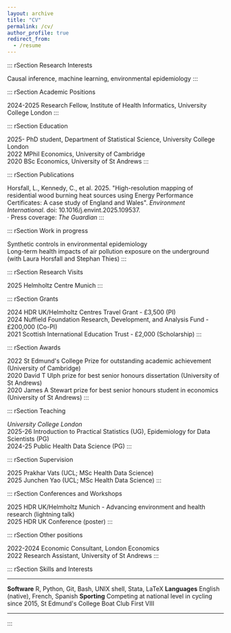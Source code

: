 ```yaml
---
layout: archive
title: "CV"
permalink: /cv/
author_profile: true
redirect_from:
  - /resume
---
```


::: rSection
Research Interests

Causal inference, machine learning, environmental epidemiology
:::

::: rSection
Academic Positions

2024-2025 Research Fellow, Institute of Health Informatics, University
College London
:::

::: rSection
Education

2025- PhD student, Department of Statistical Science, University College
London\
2022 MPhil Economics, University of Cambridge\
2020 BSc Economics, University of St Andrews
:::

::: rSection
Publications

Horsfall, L., Kennedy, C., et al. 2025. \"High-resolution mapping of
residential wood burning heat sources using Energy Performance
Certificates: A case study of England and Wales\". *Environment
International*. doi: 10.1016/j.envint.2025.109537.\
$\cdot$ Press coverage: *The Guardian*
:::

::: rSection
Work in progress

Synthetic controls in environmental epidemiology\
Long-term health impacts of air pollution exposure on the underground
(with Laura Horsfall and Stephan Thies)
:::

::: rSection
Research Visits

2025 Helmholtz Centre Munich
:::

::: rSection
Grants

2024 HDR UK/Helmholtz Centres Travel Grant - £3,500 (PI)\
2024 Nuffield Foundation Research, Development, and Analysis Fund -
£200,000 (Co-PI)\
2021 Scottish International Education Trust - £2,000 (Scholarship)
:::

::: rSection
Awards

2022 St Edmund's College Prize for outstanding academic achievement
(University of Cambridge)\
2020 David T Ulph prize for best senior honours dissertation (University
of St Andrews)\
2020 James A Stewart prize for best senior honours student in economics
(University of St Andrews)
:::

::: rSection
Teaching

*University College London*\
2025-26 Introduction to Practical Statistics (UG), Epidemiology for Data
Scientists (PG)\
2024-25 Public Health Data Science (PG)
:::

::: rSection
Supervision

2025 Prakhar Vats (UCL; MSc Health Data Science)\
2025 Junchen Yao (UCL; MSc Health Data Science)
:::

::: rSection
Conferences and Workshops

2025 HDR UK/Helmholtz Munich - Advancing environment and health research
(lightning talk)\
2025 HDR UK Conference (poster)
:::

::: rSection
Other positions

2022-2024 Economic Consultant, London Economics\
2022 Research Assistant, University of St Andrews
:::

::: rSection
Skills and Interests

  --------------- ---------------------------------------------------------------------------------------------
  **Software**    R, Python, Git, Bash, UNIX shell, Stata, LaTeX
  **Languages**   English (native), French, Spanish
  **Sporting**    Competing at national level in cycling since 2015, St Edmund's College Boat Club First VIII
  --------------- ---------------------------------------------------------------------------------------------
:::


